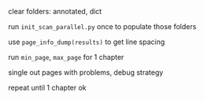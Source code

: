 clear folders: annotated, dict

run `init_scan_parallel.py` once to populate those folders

use `page_info_dump(results)` to get line spacing

run `min_page`, `max_page` for 1 chapter

single out pages with problems, debug strategy

repeat until 1 chapter ok
